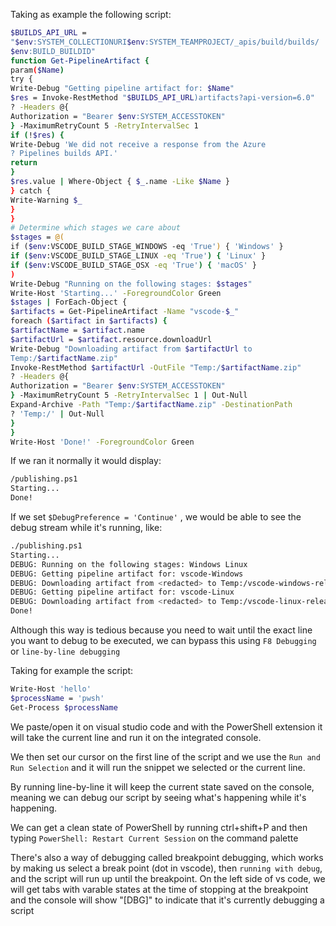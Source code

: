 Taking as example the following script:

```bash
$BUILDS_API_URL =
"$env:SYSTEM_COLLECTIONURI$env:SYSTEM_TEAMPROJECT/_apis/build/builds/
$env:BUILD_BUILDID"
function Get-PipelineArtifact {
param($Name)
try {
Write-Debug "Getting pipeline artifact for: $Name"
$res = Invoke-RestMethod "$BUILDS_API_URL)artifacts?api-version=6.0"
? -Headers @{
Authorization = "Bearer $env:SYSTEM_ACCESSTOKEN"
} -MaximumRetryCount 5 -RetryIntervalSec 1
if (!$res) {
Write-Debug 'We did not receive a response from the Azure
? Pipelines builds API.'
return
}
$res.value | Where-Object { $_.name -Like $Name }
} catch {
Write-Warning $_
}
}
# Determine which stages we care about
$stages = @(
if ($env:VSCODE_BUILD_STAGE_WINDOWS -eq 'True') { 'Windows' }
if ($env:VSCODE_BUILD_STAGE_LINUX -eq 'True') { 'Linux' }
if ($env:VSCODE_BUILD_STAGE_OSX -eq 'True') { 'macOS' }
)
Write-Debug "Running on the following stages: $stages"
Write-Host 'Starting...' -ForegroundColor Green
$stages | ForEach-Object {
$artifacts = Get-PipelineArtifact -Name "vscode-$_"
foreach ($artifact in $artifacts) {
$artifactName = $artifact.name
$artifactUrl = $artifact.resource.downloadUrl
Write-Debug "Downloading artifact from $artifactUrl to
Temp:/$artifactName.zip"
Invoke-RestMethod $artifactUrl -OutFile "Temp:/$artifactName.zip"
? -Headers @{
Authorization = "Bearer $env:SYSTEM_ACCESSTOKEN"
} -MaximumRetryCount 5 -RetryIntervalSec 1 | Out-Null
Expand-Archive -Path "Temp:/$artifactName.zip" -DestinationPath
? 'Temp:/' | Out-Null
}
}
Write-Host 'Done!' -ForegroundColor Green
```

If we ran it normally it would display:

```bash
/publishing.ps1
Starting...
Done!
```

If we set `$DebugPreference = 'Continue'` , we would be able to see the debug stream while it's running, like:

```bash
./publishing.ps1
Starting...
DEBUG: Running on the following stages: Windows Linux
DEBUG: Getting pipeline artifact for: vscode-Windows
DEBUG: Downloading artifact from <redacted> to Temp:/vscode-windows-release.zip
DEBUG: Getting pipeline artifact for: vscode-Linux
DEBUG: Downloading artifact from <redacted> to Temp:/vscode-linux-release.zip
Done!
```

Although this way is tedious because you need to wait until the exact line you want to debug to be executed, we can bypass this using `F8 Debugging` or `line-by-line debugging`

Taking for example the script:

```bash
Write-Host 'hello'
$processName = 'pwsh'
Get-Process $processName
```

We paste/open it on visual studio code and with the PowerShell extension it will take the current line and run it on the integrated console.

We then set our cursor on the first line of the script and we use the `Run and Run Selection` and it will run the snippet we selected or the current line.

By running line-by-line it will keep the current state saved on the console, meaning we can debug our script by seeing what's happening while it's happening.

We can get a clean state of PowerShell by running ctrl+shift+P and then typing `PowerShell: Restart Current Session` on the command palette

There's also a way of debugging called breakpoint debugging, which works by making us select a break point (dot in vscode), then `running with debug`, and the script will run up until the breakpoint. On the left side of vs code, we will get tabs with varable states at the time of stopping at the breakpoint and the console will show  "[DBG]" to indicate that  it's currently debugging a script


